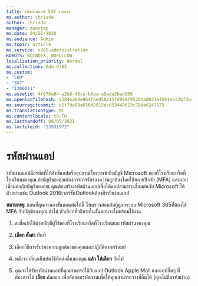 ```yaml
---
title: รหัสผ่านแอป 500 รายการ
ms.author: chrisda
author: chrisda
manager: dansimp
ms.date: 04/21/2020
ms.audience: Admin
ms.topic: article
ms.service: o365-administration
ROBOTS: NOINDEX, NOFOLLOW
localization_priority: Normal
ms.collection: Adm_O365
ms.custom:
- "500"
- "387"
- "1300011"
ms.assetid: 4f670a84-a2b8-48ce-b0aa-a9ada3bad066
ms.openlocfilehash: a384ea0de9b4f6ed58215fd988f9520ba0031af041eb326fda467b80d28406ee
ms.sourcegitcommit: b5f7da89a650d2915dc652449623c78be6247175
ms.translationtype: MT
ms.contentlocale: th-TH
ms.lasthandoff: 08/05/2021
ms.locfileid: "53931972"
---
```

# <a name="app-passwords"></a>รหัสผ่านแอป

รหัสผ่านแอปคือรหัสที่ให้สิทธิ์แอปหรืออุปกรณ์ในการเข้าถึงบัญชี Microsoft ของที่โรงเรียนหรือที่โรงเรียนของคุณ ถ้าบัญชีของคุณต้องการการรับรองความถูกต้องโดยใช้หลายปัจจัย (MFA) และแอปเชื่อมต่อกับบัญชีของคุณ คุณต้องสร้างรหัสผ่านแอปเพื่อให้แอปสามารถเชื่อมต่อกับ Microsoft ได้ ตัวอย่างเช่น Outlook 2016เวอร์ชันOutlookต้องมีรหัสผ่านแอป

 **หมายเหตุ**: ก่อนที่คุณจะลองขั้นตอนต่อไปนี้ ให้ตรวจสอบกับผู้ดูแลระบบ Microsoft 365ที่ต้องใช้ MFA กับบัญชีของคุณ ถ้าไม่ ตัวเลือกที่อธิบายในขั้นตอนจะไม่พร้อมใช้งาน

1. ลงชื่อเข้าใช้ด้วยบัญชีผู้ใช้ของที่โรงเรียนหรือที่โรงเรียนและรหัสผ่านของคุณ

2. **เลือก ตั้งค่า** ทันที

3. เลือกวิธีการรับรองความถูกต้องของคุณและปฏิบัติตามพร้อมท์

4. หลังจากที่คุณยืนยันวิธีติดต่ออื่นของคุณ **แล้ว ให้เลือก** ถัดไป

5. คุณจะได้รับรหัสผ่านแอปที่คุณสามารถใช้กับแอป Outlook Apple Mail และแอปอื่นๆ ที่ต้องการได้ **เลือก** คัดลอก เพื่อคัดลอกรหัสผ่านเพื่อให้คุณสามารถวางที่อื่นได้ (คุณไม่ลืมรหัสผ่าน)
